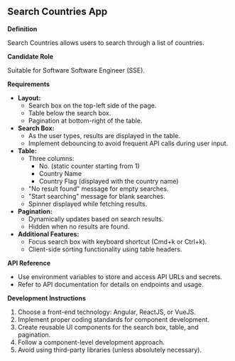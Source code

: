 ## Search Countries App

**Definition**

Search Countries allows users to search through a list of countries.

**Candidate Role**

Suitable for Software Software Engineer (SSE).

**Requirements**

- **Layout:**
  - Search box on the top-left side of the page.
  - Table below the search box.
  - Pagination at bottom-right of the table.
- **Search Box:**
  - As the user types, results are displayed in the table.
  - Implement debouncing to avoid frequent API calls during user input.
- **Table:**
  - Three columns:
    - No. (static counter starting from 1)
    - Country Name
    - Country Flag (displayed with the country name)
  - "No result found" message for empty searches.
  - "Start searching" message for blank searches.
  - Spinner displayed while fetching results.
- **Pagination:**
  - Dynamically updates based on search results.
  - Hidden when no results are found.
- **Additional Features:**
  - Focus search box with keyboard shortcut (Cmd+k or Ctrl+k).
  - Client-side sorting functionality using table headers.

**API Reference**

- Use environment variables to store and access API URLs and secrets.
- Refer to API documentation for details on endpoints and usage.

**Development Instructions**

1. Choose a front-end technology: Angular, ReactJS, or VueJS.
2. Implement proper coding standards for component development.
3. Create reusable UI components for the search box, table, and pagination.
4. Follow a component-level development approach.
5. Avoid using third-party libraries (unless absolutely necessary).
